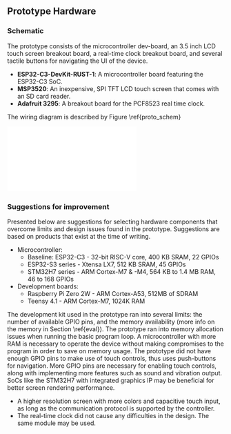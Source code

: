 ## Prototype Hardware

### Schematic

The prototype consists of the microcontroller dev-board, an 3.5 inch LCD touch screen breakout board, a real-time clock breakout board, and several tactile buttons for navigating the UI of the device.

- **ESP32-C3-DevKit-RUST-1**: A microcontroller board featuring the ESP32-C3 SoC.
- **MSP3520**: An inexpensive, SPI TFT LCD touch screen that comes with an SD card reader.
- **Adafruit 3295**: A breakout board for the PCF8523 real time clock.

The wiring diagram is described by Figure \ref{proto_schem}

![Schematic of the prototype \label{proto_schem}](../../hardware/prototype_schematic.pdf)

### Suggestions for improvement

Presented below are suggestions for selecting hardware components that overcome limits and design issues found in the prototype.
Suggestions are based on products that exist at the time of writing.


- Microcontroller:
  - Baseline: ESP32-C3 - 32-bit RISC-V core, 400 KB SRAM, 22 GPIOs
  - ESP32-S3 series - Xtensa LX7, 512 KB SRAM, 45 GPIOs
  - STM32H7 series - ARM Cortex-M7 & -M4, 564 KB to 1.4 MB RAM, 46 to 168 GPIOs
- Development boards:
  - Raspberry Pi Zero 2W - ARM Cortex-A53, 512MB of SDRAM
  - Teensy 4.1 - ARM Cortex-M7, 1024K RAM

The development kit used in the prototype ran into several limits: the number of available GPIO pins, and the memory availability
(more info on the memory in Section \ref{eval}).
The prototype ran into memory allocation issues when running the basic program loop.
A microcontroller with more RAM is necessary to operate the device without making compromises to the program in order to save on memory usage.
The prototype did not have enough GPIO pins to make use of touch controls, thus uses push-buttons for navigation.
More GPIO pins are necessary for enabling touch controls, along with implementing more features such as sound and vibration output.
SoCs like the STM32H7 with integrated graphics IP may be beneficial for better screen rendering performance.

- A higher resolution screen with more colors and capacitive touch input, as long as the communication protocol is supported by the controller.
- The real-time clock did not cause any difficulties in the design. The same module may be used.
